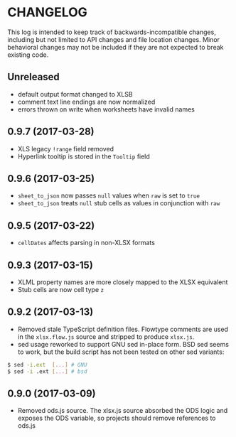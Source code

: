 # CHANGELOG

This log is intended to keep track of backwards-incompatible changes, including
but not limited to API changes and file location changes.  Minor behavioral
changes may not be included if they are not expected to break existing code.


## Unreleased

* default output format changed to XLSB
* comment text line endings are now normalized
* errors thrown on write when worksheets have invalid names

## 0.9.7 (2017-03-28)

* XLS legacy `!range` field removed
* Hyperlink tooltip is stored in the `Tooltip` field

## 0.9.6 (2017-03-25)

* `sheet_to_json` now passes `null` values when `raw` is set to `true`
* `sheet_to_json` treats `null` stub cells as values in conjunction with `raw`

## 0.9.5 (2017-03-22)

* `cellDates` affects parsing in non-XLSX formats

## 0.9.3 (2017-03-15)

* XLML property names are more closely mapped to the XLSX equivalent
* Stub cells are now cell type `z`

## 0.9.2 (2017-03-13)

* Removed stale TypeScript definition files.  Flowtype comments are used in the
  `xlsx.flow.js` source and stripped to produce `xlsx.js`.
* sed usage reworked to support GNU sed in-place form.  BSD sed seems to work,
  but the build script has not been tested on other sed variants:

```bash
$ sed -i.ext  [...] # GNU
$ sed -i .ext [...] # bsd
```

## 0.9.0 (2017-03-09)

* Removed ods.js source.  The xlsx.js source absorbed the ODS logic and exposes
  the ODS variable, so projects should remove references to ods.js

